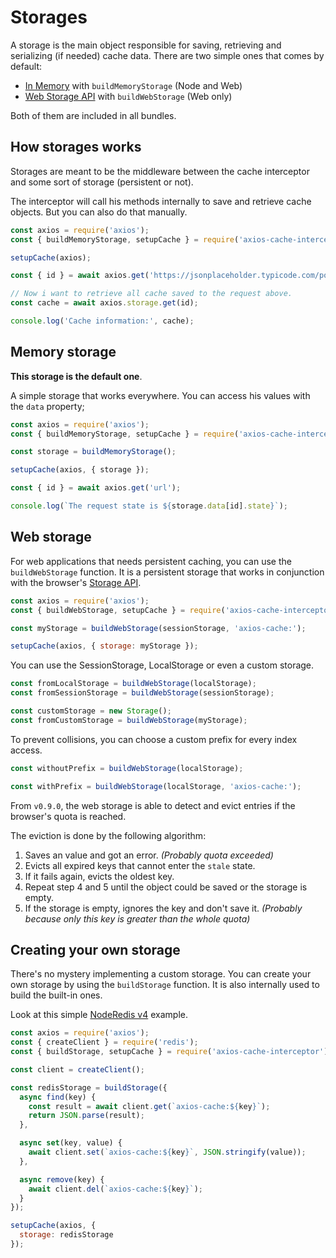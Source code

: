 # Storages

A storage is the main object responsible for saving, retrieving and serializing (if
needed) cache data. There are two simple ones that comes by default:

- [In Memory](https://github.com/arthurfiorette/axios-cache-interceptor/tree/main/src/storage/memory.ts)
  with `buildMemoryStorage` (Node and Web)
- [Web Storage API](https://github.com/arthurfiorette/axios-cache-interceptor/tree/main/src/storage/web-api.ts)
  with `buildWebStorage` (Web only)

Both of them are included in all bundles.

## How storages works

Storages are meant to be the middleware between the cache interceptor and some sort of
storage (persistent or not).

The interceptor will call his methods internally to save and retrieve cache objects. But
you can also do that manually.

```js #runkit
const axios = require('axios');
const { buildMemoryStorage, setupCache } = require('axios-cache-interceptor');

setupCache(axios);

const { id } = await axios.get('https://jsonplaceholder.typicode.com/posts/1');

// Now i want to retrieve all cache saved to the request above.
const cache = await axios.storage.get(id);

console.log('Cache information:', cache);
```

## Memory storage

**This storage is the default one**.

A simple storage that works everywhere. You can access his values with the `data`
property;

```js
const axios = require('axios');
const { buildMemoryStorage, setupCache } = require('axios-cache-interceptor');

const storage = buildMemoryStorage();

setupCache(axios, { storage });

const { id } = await axios.get('url');

console.log(`The request state is ${storage.data[id].state}`);
```

## Web storage

For web applications that needs persistent caching, you can use the `buildWebStorage`
function. It is a persistent storage that works in conjunction with the browser's
[Storage API](https://developer.mozilla.org/en-US/docs/Web/API/Storage).

```js
const axios = require('axios');
const { buildWebStorage, setupCache } = require('axios-cache-interceptor');

const myStorage = buildWebStorage(sessionStorage, 'axios-cache:');

setupCache(axios, { storage: myStorage });
```

You can use the SessionStorage, LocalStorage or even a custom storage.

```js
const fromLocalStorage = buildWebStorage(localStorage);
const fromSessionStorage = buildWebStorage(sessionStorage);

const customStorage = new Storage();
const fromCustomStorage = buildWebStorage(myStorage);
```

To prevent collisions, you can choose a custom prefix for every index access.

```js
const withoutPrefix = buildWebStorage(localStorage);

const withPrefix = buildWebStorage(localStorage, 'axios-cache:');
```

From `v0.9.0`, the web storage is able to detect and evict entries if the browser's quota
is reached.

The eviction is done by the following algorithm:

1. Saves an value and got an error. _(Probably quota exceeded)_
2. Evicts all expired keys that cannot enter the `stale` state.
3. If it fails again, evicts the oldest key.
4. Repeat step 4 and 5 until the object could be saved or the storage is empty.
5. If the storage is empty, ignores the key and don't save it. _(Probably because only
   this key is greater than the whole quota)_

## Creating your own storage

There's no mystery implementing a custom storage. You can create your own storage by using
the `buildStorage` function. It is also internally used to build the built-in ones.

Look at this simple [NodeRedis v4](https://github.com/redis/node-redis) example.

```js
const axios = require('axios');
const { createClient } = require('redis');
const { buildStorage, setupCache } = require('axios-cache-interceptor');

const client = createClient();

const redisStorage = buildStorage({
  async find(key) {
    const result = await client.get(`axios-cache:${key}`);
    return JSON.parse(result);
  },

  async set(key, value) {
    await client.set(`axios-cache:${key}`, JSON.stringify(value));
  },

  async remove(key) {
    await client.del(`axios-cache:${key}`);
  }
});

setupCache(axios, {
  storage: redisStorage
});
```
